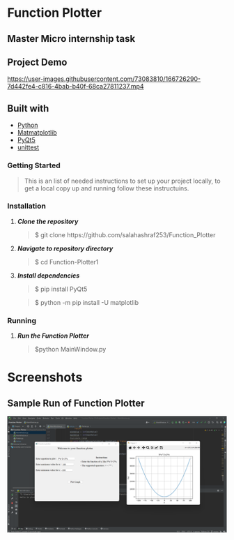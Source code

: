 <h1>Function Plotter</h1>
<h2>Master Micro internship task</h2>
<h2>Project Demo</h2> 

https://user-images.githubusercontent.com/73083810/166726290-7d442fe4-c816-4bab-b40f-68ca27811237.mp4


<h2>Built with</h2>
<ul>
  <li><a href="https://www.python.org/">Python</a></li>
  <li><a href="https://matplotlib.org/">Matmatplotlib</a></li>
  <li><a href="https://pypi.org/project/PyQt5/">PyQt5</a></li>
  <li><a href="https://realpython.com/python-testing/#:~:text=unittest%20has%20been%20built%20into,for%20writing%20and%20executing%20tests.">unittest</a></li>
</ul>
   
<h3>Getting Started</h3>
<blockquote>
  <p>This is an list of needed instructions to set up your project locally, to get a local copy up and running follow these instructuins.
 </p>
</blockquote>
<h3 href="#installation">Installation</h3>
<ol>
  <li><strong><em>Clone the repository</em></strong>
    <blockquote>$ git clone https://github.com/salahashraf253/Function_Plotter</blockquote>
  </li>
  <li> 
  <strong><em>Navigate to repository directory
</em></strong>
    <blockquote>$ cd Function-Plotter1</blockquote>
  </li>
  <li> 
  <strong><em>Install dependencies
</em></strong>
 <blockquote>$ pip install PyQt5</blockquote>
    <blockquote>$ python -m pip install -U matplotlib</blockquote>

  </li>
</ol>
<h3 href="#Running">Running</h3>
<ol>
  <li><strong><em>Run the Function Plotter </em></strong>
       <blockquote>$python MainWindow.py </blockquote>
  </li>
</ol>
<h1>Screenshots</h1>
<h2>Sample Run of Function Plotter</h2>
<img src="https://github.com/salahashraf253/Function_Plotter/blob/master/Screenshots/1.png">
